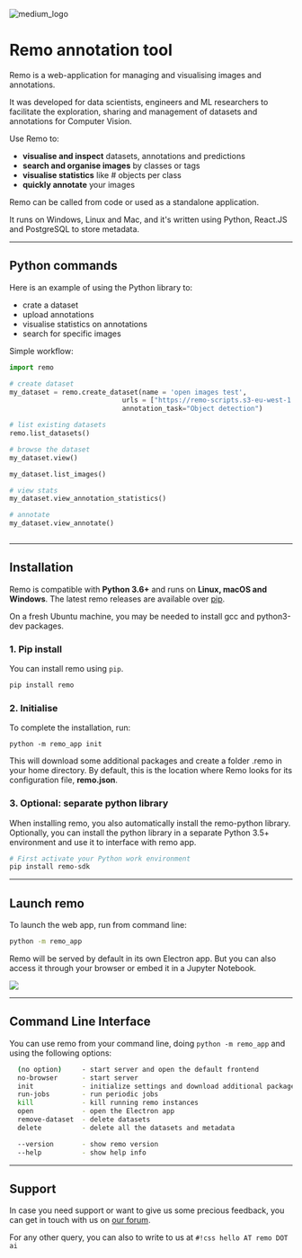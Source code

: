 
![medium_logo](https://raw.githubusercontent.com/rediscovery-io/remo-python/master/img/remo_normal.png)

# Remo annotation tool

Remo is a web-application for managing and visualising images and annotations.

It was developed for data scientists, engineers and ML researchers to facilitate
the exploration, sharing and management of datasets and annotations for Computer Vision.

Use Remo to:

- **visualise and inspect** datasets, annotations and predictions
- **search and organise images** by classes or tags
- **visualise statistics** like # objects per class
- **quickly annotate** your images

Remo can be called from code or used as a standalone application.

It runs on Windows, Linux and Mac, and it's written using Python, React.JS and PostgreSQL to store metadata.

- - -

## Python commands
Here is an example of using the Python library to:

- crate a dataset
- upload annotations
- visualise statistics on annotations
- search for specific images

Simple workflow:

``` python
import remo

# create dataset
my_dataset = remo.create_dataset(name = 'open images test',
                            urls = ["https://remo-scripts.s3-eu-west-1.amazonaws.com/open_images_sample_dataset.zip"],
                            annotation_task="Object detection")

# list existing datasets                
remo.list_datasets()

# browse the dataset
my_dataset.view()

my_dataset.list_images()

# view stats
my_dataset.view_annotation_statistics()

# annotate
my_dataset.view_annotate()



```

---

## Installation
Remo is compatible with **Python 3.6+** and runs on **Linux, macOS and Windows**. The latest remo releases are available over <a href="https://pypi.org/project/remo/" target="_blank">pip</a>.

On a fresh Ubuntu machine, you may be needed to install gcc and python3-dev packages.

### 1. Pip install
You can install remo using `pip`.

``` bash
pip install remo
```

### 2. Initialise
To complete the installation, run:

```
python -m remo_app init
```

This will download some additional packages and create a folder .remo in your home directory. By default, this is the location where Remo looks for its configuration file, **remo.json**.


### 3. Optional: separate python library

When installing remo, you also automatically install the remo-python library.
Optionally, you can install the python library in a separate Python 3.5+ environment and use it to interface with remo app.

``` bash
# First activate your Python work environment
pip install remo-sdk
```

---
## Launch remo

To launch the web app, run from command line:

``` bash
python -m remo_app
```

Remo will be served by default in its own Electron app. But you can also access it through your browser or embed it in a Jupyter Notebook.


![](https://remo.ai/docs/img/remo_preview.PNG)

---
## Command Line Interface

You can use remo from your command line, doing `python -m remo_app` and using the following options:


```bash
  (no option)     - start server and open the default frontend
  no-browser      - start server
  init            - initialize settings and download additional packages
  run-jobs        - run periodic jobs
  kill            - kill running remo instances
  open            - open the Electron app
  remove-dataset  - delete datasets
  delete          - delete all the datasets and metadata

  --version       - show remo version
  --help          - show help info
```

---
## Support

In case you need support or want to give us some precious feedback, you can get in touch with us on <a href="https://support.remo.ai" target="_blank"> our forum</a>.

For any other query, you can also to write to us at  `#!css hello AT remo DOT ai`
